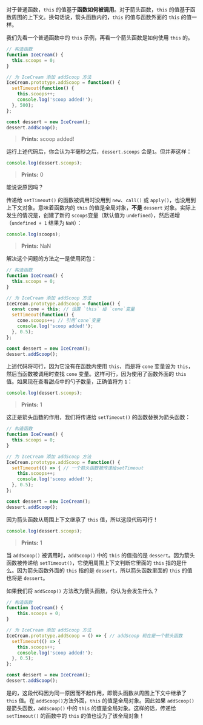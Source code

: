 对于普通函数，`this` 的值基于**函数如何被调用**。对于箭头函数，`this` 的值基于函数周围的上下文。换句话说，箭头函数内的，`this` 的值与函数外面的 `this` 的值一样。

我们先看一个普通函数中的 `this` 示例，再看一个箭头函数是如何使用 `this` 的。

```js
// 构造函数
function IceCream() {
  this.scoops = 0;
}

// 为 IceCream 添加 addScoop 方法
IceCream.prototype.addScoop = function() {
  setTimeout(function() {
    this.scoops++;
    console.log('scoop added!');
  }, 500);
};

const dessert = new IceCream();
dessert.addScoop();
```

> **Prints:**
> scoop added!

运行上述代码后，你会认为半毫秒之后，`dessert.scoops` 会是`1`。但并非这样：

```js
console.log(dessert.scoops);
```

> **Prints:**
> 0

能说说原因吗？

传递给 `setTimeout()` 的函数被调用时没用到 `new`、`call()` 或 `apply()`，也没用到上下文对象。意味着函数内的 `this` 的值是全局对象，**不是** `dessert` 对象。实际上发生的情况是，创建了新的 `scoops`变量（默认值为 `undefined`），然后递增（`undefined + 1` 结果为 `NaN`）：

```js
console.log(scoops);
```

> **Prints:**
> NaN

解决这个问题的方法之一是使用闭包：

```js
// 构造函数
function IceCream() {
  this.scoops = 0;
}

// 为 IceCream 添加 addScoop 方法
IceCream.prototype.addScoop = function() {
  const cone = this; // 设置 `this` 给 `cone`变量
  setTimeout(function() {
    cone.scoops++; // 引用`cone`变量
    console.log('scoop added!');
  }, 0.5);
};

const dessert = new IceCream();
dessert.addScoop();
```

上述代码将可行，因为它没有在函数内使用 `this`，而是将 `cone` 变量设为 `this`，然后当函数被调用时查找 `cone` 变量。这样可行，因为使用了函数外面的 `this` 值。如果现在查看甜点中的勺子数量，正确值将为 `1`：

```js
console.log(dessert.scoops);
```

> **Prints:**
> 1



这正是箭头函数的作用，我们将传递给 `setTimeout()` 的函数替换为箭头函数：

```js
// 构造函数
function IceCream() {
  this.scoops = 0;
}

// 为 IceCream 添加 addScoop 方法
IceCream.prototype.addScoop = function() {
  setTimeout(() => { // 一个箭头函数被传递给setTimeout
    this.scoops++;
    console.log('scoop added!');
  }, 0.5);
};

const dessert = new IceCream();
dessert.addScoop();
```

因为箭头函数从周围上下文继承了 `this` 值，所以这段代码可行！

```js
console.log(dessert.scoops);
```

> **Prints:**
> 1

当 `addScoop()` 被调用时，`addScoop()` 中的 `this` 的值指的是 `dessert`。因为箭头函数被传递给 `setTimeout()`，它使用周围上下文判断它里面的 `this` 指的是什么。因为箭头函数外面的 `this` 指的是 `dessert`，所以箭头函数里面的 `this` 的值也将是 `dessert`。

如果我们将 `addScoop()` 方法改为箭头函数，你认为会发生什么？

```js
// 构造函数
function IceCream() {
    this.scoops = 0;
}

// 为 IceCream 添加 addScoop 方法
IceCream.prototype.addScoop = () => { // addScoop 现在是一个箭头函数
  setTimeout(() => {
    this.scoops++;
    console.log('scoop added!');
  }, 0.5);
};

const dessert = new IceCream();
dessert.addScoop();
```

是的，这段代码因为同一原因而不起作用，即箭头函数从周围上下文中继承了 `this` 值。在 `addScoop()`方法外面，`this` 的值是全局对象。因此如果 `addScoop()` 是箭头函数，`addScoop()` 中的 `this` 的值是全局对象。这样的话，传递给 `setTimeout()` 的函数中的 `this` 的值也设为了该全局对象！